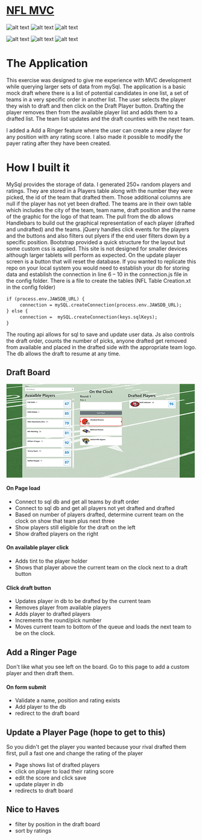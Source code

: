 # [NFL MVC](https://nfldraft-krc.herokuapp.com/) 
![alt text](https://img.shields.io/badge/uses-Node-brightgreen.svg) ![alt text](https://img.shields.io/badge/uses-Express-brightgreen.svg) ![alt text](https://img.shields.io/badge/uses-MySql-brightgreen.svg) 

![alt text](https://img.shields.io/badge/uses-Handlebars-blue.svg)  ![alt text](https://img.shields.io/badge/uses-Bootstrap-blue.svg) ![alt text](https://img.shields.io/badge/uses-jQuery-blue.svg) 

# The Application
This exercise was designed to give me experience with MVC development while querying larger sets of data from mySql. The application is a basic mock draft where there is a list of potential candidates in one list, a set of teams in a very specific order in another list. The user selects the player they wish to draft and then click on the Draft Player button. Drafting the player removes then from the available player list and adds them to a drafted list. The team list updates and the draft counties with the next team.

I added a Add a Ringer feature where the user can create a new player for any position with any rating score. I also made it possible to modify the payer rating after they have been created.
# How I built it
MySql provides the storage of data. I generated 250+ random players and ratings. They are stored in a Players table along with the number they were picked, the id of the team that drafted them. Those additional columns are null if the player has not yet been drafted. The teams are in their own table which includes the city of the team, team name, draft position and the name of the graphic for the logo of that team.
The pull from the db allows Handlebars to build out the graphical representation of each player (drafted and undrafted) and the teams. jQuery handles click events for the players and the buttons and also filters out plyers if the end user filters down by  a specific position.
Bootstrap provided a quick structure for the layout but some custom css is applied. This site is not designed for smaller devices although larger tablets will perform as expected. On the update player screen is a button that will reset the database.
If you wanted to replicate this repo on your local system you would need to establish your db for storing data and establish the connection in line 6 – 10 in the connection.js file in the config folder. There is a file to create the tables (NFL Table Creation.xt in the config folder)
``` 
if (process.env.JAWSDB_URL) {
     connection = mySQL.createConnection(process.env.JAWSDB_URL);
} else {
     connection =  mySQL.createConnection(keys.sqlKeys);
}
```

The routing api allows for sql to save and update user data. Js also controls the draft order, counts the number of picks, anyone drafted get removed from available and placed in the drafted side with the appropriate team logo. The db allows the draft to resume at any time.

## Draft Board
[<img align="center" src="https://github.com/krtcotmo2/NFLMVC/blob/master/public/assets/images/draft.png">](https://nfldraft-krc.herokuapp.com/)
#### On Page load

- Connect to sql db and get all teams by draft order
- Connect to sql db and get all players not yet drafted and drafted
- Based on number of players drafted, determine current team on the clock on show that team plus next three
- Show players still eligible for the draft on the left
- Show drafted players on the right

#### On available player click

- Adds tint to the player holder
- Shows that player above the current team on the clock next to a draft button

#### Click draft button
- Updates player in db to be drafted by the current team
- Removes player from available players
- Adds player to drafted players
- Increments the round/pick number
- Moves current team to bottom of the queue and loads the next team to be on the clock.

## Add a Ringer Page
Don't like what you see left on the board. Go to this page to add a custom player and then draft them.

#### On form submit
- Validate a name, position and rating exists
- Add player to the db
- redirect to the draft board

## Update a Player Page (hope to get to this)
So you didn't get the player you wanted because your rival drafted them first, pull a fast one and change the rating of the player

- Page shows list of drafted players
- click on player to load their rating score
- edit the score and click save
- update player in db
- redirects to draft board

## Nice to Haves
- filter by position in the draft board
- sort by ratings

